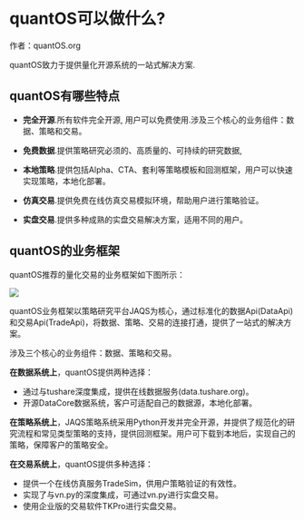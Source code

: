 

# quantOS可以做什么?


作者：quantOS.org

quantOS致力于提供量化开源系统的一站式解决方案.
## quantOS有哪些特点


*  **完全开源**.所有软件完全开源, 用户可以免费使用.涉及三个核心的业务组件：数据、策略和交易。

*  **免费数据**.提供策略研究必须的、高质量的、可持续的研究数据,
*  **本地策略**.提供包括Alpha、CTA、套利等策略模板和回测框架，用户可以快速实现策略，本地化部署。
*  **仿真交易**.提供免费在线仿真交易模拟环境，帮助用户进行策略验证。
*  **实盘交易**.提供多种成熟的实盘交易解决方案，适用不同的用户。

## quantOS的业务框架

quantOS推荐的量化交易的业务框架如下图所示：

![](https://github.com/quantOS-org/quantOSUserGuide/blob/master/assets/framework.png?raw=true)

quantOS业务框架以策略研究平台JAQS为核心，通过标准化的数据Api(DataApi)和交易Api(TradeApi)，将数据、策略、交易的连接打通，提供了一站式的解决方案。

涉及三个核心的业务组件：数据、策略和交易。

**在数据系统上**，quantOS提供两种选择：

* 通过与tushare深度集成，提供在线数据服务(data.tushare.org)。
* 开源DataCore数据系统，客户可适配自己的数据源，本地化部署。

**在策略系统上**，JAQS策略系统采用Python开发并完全开源，并提供了规范化的研究流程和常见类型策略的支持，提供回测框架。用户可下载到本地后，实现自己的策略，保障客户的策略安全。

**在交易系统上**，quantOS提供多种选择：

* 提供一个在线仿真服务TradeSim，供用户策略验证的有效性。
* 实现了与vn.py的深度集成，可通过vn.py进行实盘交易。
* 使用企业版的交易软件TKPro进行实盘交易。


